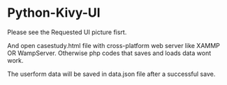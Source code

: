 # Python-Kivy-UI
Please see the Requested UI picture fisrt.

And open casestudy.html file with cross-platform web server like XAMMP OR WampServer. Otherwise php codes that saves and loads data wont work.

The userform data will be saved in data.json file after a successful save.
